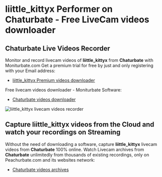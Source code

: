 # liittle_kittyx Performer on Chaturbate - Free LiveCam videos downloader

## Chaturbate Live Videos Recorder

Monitor and record livecam videos of **liittle_kittyx** from **Chaturbate** with Moniturbate.com
Get a premium trial for free by just and only registering with your Email address:
* [liittle_kittyx Premium videos downloader](https://moniturbate.com/request-demo-licence-key.html)

Free livecam videos downloader - Moniturbate Software:
* [Chaturbate videos downloader](https://moniturbate.com/moniturbate-download-software.html)

![liittle_kittyx livecam videos recorder](https://peachurnet.com/templates/moniturbate-software.png)


## Capture liittle_kittyx videos from the Cloud and watch your recordings on Streaming

Without the need of downloading a software, capture **liittle_kittyx** livecam videos from **Chaturbate** 100% online.
Watch Livecam archives from **Chaturbate** unlimitedly from thousands of existing recordings, only on Peachurbate.com and its websites network:
* [Chaturbate videos archives](https://peachurnet.com/)